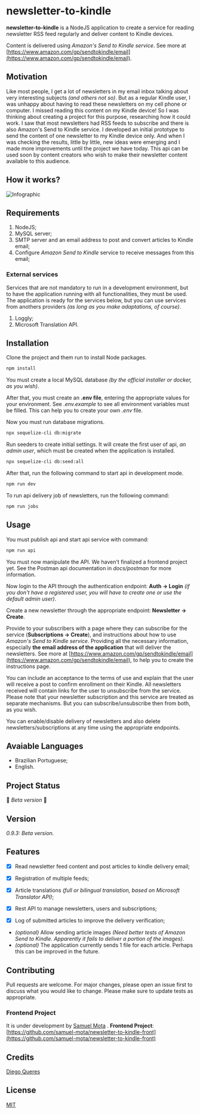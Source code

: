 # newsletter-to-kindle

**newsletter-to-kindle** is a NodeJS application to create a service for reading newsletter RSS feed regularly and deliver content to Kindle devices. 

Content is delivered using _Amazon&#39;s Send to Kindle service_. See more at [https://www.amazon.com/gp/sendtokindle/email](https://www.amazon.com/gp/sendtokindle/email).

## Motivation
Like most people, I get a lot of newsletters in my email inbox talking about very interesting subjects _(and others not so)_. But as a regular Kindle user, I was unhappy about having to read these newsletters on my cell phone or computer. I missed reading this content on my Kindle device!
So I was thinking about creating a project for this purpose, researching how it could work. I saw that most newsletters had RSS feeds to subscribe and there is also Amazon's Send to Kindle service. 
I developed an initial prototype to send the content of one newsletter to my Kindle device only. And when I was checking the results, little by little, new ideas were emerging and I made more improvements until the project we have today. 
This api can be used soon by content creators who wish to make their newsletter content available to this audience.

## How it works?
![Infographic](/images/infographic.gif)

## Requirements
1. NodeJS;
2. MySQL server;
3. SMTP server and an email address to post and convert articles to Kindle email;
4. Configure *Amazon Send to Kindle* service to receive messages from this email;

### External services
Services that are not mandatory to run in a development environment, but to have the application running with all functionalities, they must be used.
The application is ready for the services below, but you can use services from anothers providers _(as long as you make adaptations, of course)_.
1. Loggly;
2. Microsoft Translation API.

## Installation
Clone the project and them run to install Node packages.
```bash
npm install
```
You must create a local MySQL database _(by the official installer or docker, as you wish)_.

After that, you must create an **.env file**, entering the appropriate values for your environment. 
See _.env.example_ to see all environment variables must be filled. This can help you to create your own _.env_ file.

Now you must run database migrations.
```bash
npx sequelize-cli db:migrate
```

Run seeders to create initial settings. It will create the first user of api, _an admin user_, which must be created when the application is installed.
```bash
npx sequelize-cli db:seed:all
```

After that, run the following command to start api in development mode. 
```bash
npm run dev
```

To run api delivery job of newsletters, run the following command:
```bash
npm run jobs
```

## Usage

You must publish api and start api service with command:
```bash
npm run api
```

You must now manipulate the API. We haven't finalized a frontend project yet. See the Postman api documentation in _docs/postman_ for more information.

Now login to the API through the authentication endpoint: **Auth -> Login** _(if you don't have a registered user, you will have to create one or use the default admin user)_.

Create a new newsletter through the appropriate endpoint: **Newsletter -> Create**.

Provide to your subscribers with a page where they can subscribe for the service (**Subscriptions -> Create**), and instructions about how to use _Amazon&#39;s Send to Kindle service_. Providing all the necessary information, especially **the email address of the application** that will deliver the newsletters. See more at [https://www.amazon.com/gp/sendtokindle/email](https://www.amazon.com/gp/sendtokindle/email), to help you to create the instructions page.

You can include an acceptance to the terms of use and explain that the user will receive a post to confirm enrollment on their Kindle. All newsletters received will contain links for the user to unsubscribe from the service. Please note that your newsletter subscription and this service are treated as separate mechanisms. But you can subscribe/unsubscribe then from both, as you wish.

You can enable/disable delivery of newsletters and also delete newsletters/subscriptions at any time using the appropriate endpoints.

## Avaiable Languages
- Brazilian Portuguese;
- English.

## Project Status
🚀 _Beta version_ 🚧

## Version
_0.9.3: Beta version._

## Features
- [x] Read newsletter feed content and post articles to kindle delivery email;
- [x] Registration of multiple feeds;
- [x] Article translations _(full or bilingual translation, based on Microsoft Translator API)_;
- [x] Rest API to manage newsletters, users and subscriptions;
- [x] Log of submitted articles to improve the delivery verification;


- _(optional)_ Allow sending article images _(Need better tests of Amazon Send to Kindle. Apparently it fails to deliver a portion of the images)_.
- _(optional)_ The application currently sends 1 file for each article. Perhaps this can be improved in the future.

## Contributing
Pull requests are welcome. For major changes, please open an issue first to discuss what you would like to change. Please make sure to update tests as appropriate.

### Frontend Project
It is under development by [Samuel Mota](https://github.com/samuel-mota) .
**Frontend Project**: [https://github.com/samuel-mota/newsletter-to-kindle-front](https://github.com/samuel-mota/newsletter-to-kindle-front) 

## Credits
[Diego Queres](https://github.com/diegoqueres)

## License
[MIT](https://choosealicense.com/licenses/mit/)

